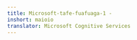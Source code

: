 ```yaml
---
title: Microsoft-tafe-fuafuaga-1 -
inshort: maioio
translator: Microsoft Cognitive Services
---
```




